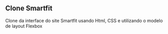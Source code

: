 ## Clone Smartfit
Clone da interface do site Smartfit usando Html, CSS e utilizando o modelo de layout Flexbox

